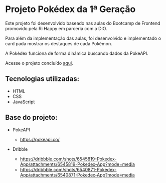 # Projeto Pokédex da 1ª Geração

Este projeto foi desenvolvido baseado nas aulas do Bootcamp de Frontend promovido pela Ri Happy em parceria com a DIO.

Para além da implementação das aulas, foi desenvolvido e implementado o card pada mostrar os destaques de cada Pokémon.

A Pokédex funciona de forma dinâmica buscando dados da PokeAPI.

Acesse o projeto concluído [aqui](https://nataliabrunelli.github.io/pokedex/).


## Tecnologias utilizadas: 

- HTML
- CSS
- JavaScript


## Base do projeto:


- PokeAPI
    - https://pokeapi.co/

- Dribble
  - https://dribbble.com/shots/6545819-Pokedex-App/attachments/6545819-Pokedex-App?mode=media
  - https://dribbble.com/shots/6540871-Pokedex-App/attachments/6540871-Pokedex-App?mode=media
